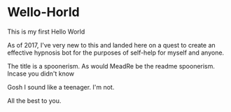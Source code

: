# Wello-Horld

This is my first Hello World

As of 2017, I've very new to this and landed here on a quest to create an effective hypnosis bot for the purposes of self-help for myself and anyone.

The title is a spoonerism. As would MeadRe be the readme spoonerism. Incase you didn't know

Gosh I sound like a teenager. I'm not.

All the best to you.
